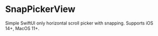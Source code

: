 # SnapPickerView

Simple SwiftUI only horizontal scroll picker with snapping. Supports iOS 14+, MacOS 11+.
